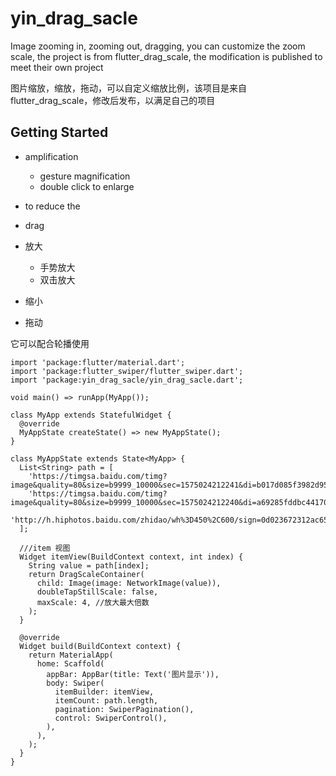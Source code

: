 # yin_drag_sacle

Image zooming in, zooming out, dragging, you can customize the zoom scale, the project is from flutter_drag_scale, the modification is published to meet their own project

图片缩放，缩放，拖动，可以自定义缩放比例，该项目是来自flutter_drag_scale，修改后发布，以满足自己的项目

## Getting Started

- amplification
    - gesture magnification
    - double click to enlarge
- to reduce the
- drag

- 放大
    - 手势放大
    - 双击放大
- 缩小
- 拖动


它可以配合轮播使用


```
import 'package:flutter/material.dart';
import 'package:flutter_swiper/flutter_swiper.dart';
import 'package:yin_drag_sacle/yin_drag_sacle.dart';

void main() => runApp(MyApp());

class MyApp extends StatefulWidget {
  @override
  MyAppState createState() => new MyAppState();
}

class MyAppState extends State<MyApp> {
  List<String> path = [
    'https://timgsa.baidu.com/timg?image&quality=80&size=b9999_10000&sec=1575024212241&di=b017d085f3982d951b9a365fbc9cfdd4&imgtype=0&src=http%3A%2F%2Fimg2.mukewang.com%2F5c18cf540001ac8206000338.jpg',
    'https://timgsa.baidu.com/timg?image&quality=80&size=b9999_10000&sec=1575024212240&di=a69285fddbc441702f83a707a2d2af17&imgtype=0&src=http%3A%2F%2Fdingyue.nosdn.127.net%2FetqmQabSGrqHXhTvzaS91gV006NWCPDnEgLHRoAVony8E1543979039684.png',
    'http://h.hiphotos.baidu.com/zhidao/wh%3D450%2C600/sign=0d023672312ac65c67506e77cec29e27/9f2f070828381f30dea167bbad014c086e06f06c.jpg',
  ];

  ///item 视图
  Widget itemView(BuildContext context, int index) {
    String value = path[index];
    return DragScaleContainer(
      child: Image(image: NetworkImage(value)),
      doubleTapStillScale: false,
      maxScale: 4, //放大最大倍数
    );
  }

  @override
  Widget build(BuildContext context) {
    return MaterialApp(
      home: Scaffold(
        appBar: AppBar(title: Text('图片显示')),
        body: Swiper(
          itemBuilder: itemView,
          itemCount: path.length,
          pagination: SwiperPagination(),
          control: SwiperControl(),
        ),
      ),
    );
  }
}

```